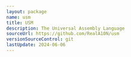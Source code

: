 ```yaml
---
layout: package
name: usm
title: USM
description: The Universal Assembly Language
sourceUrl: https://github.com/RealA10N/usm
versionSourceControl: git
lastUpdate: 2024-06-06
---
```

